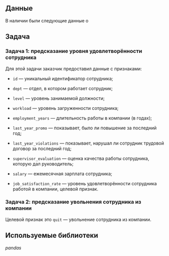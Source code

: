 ## Данные

В наличии были следующие данные о 

## Задача

### Задача 1: предсказание уровня удовлетворённости сотрудника

Для этой задачи заказчик предоставил данные с признаками:

- `id` — уникальный идентификатор сотрудника;

- `dept` — отдел, в котором работает сотрудник;

- `level` — уровень занимаемой должности;

- `workload` — уровень загруженности сотрудника;

- `employment_years` — длительность работы в компании (в годах);

- `last_year_promo` — показывает, было ли повышение за последний год;

- `last_year_violations` — показывает, нарушал ли сотрудник трудовой договор за последний год;

- `supervisor_evaluation` — оценка качества работы сотрудника, которую дал руководитель;

- `salary` — ежемесячная зарплата сотрудника;

- `job_satisfaction_rate` — уровень удовлетворённости сотрудника работой в компании, целевой признак.

### Задача 2: предсказание увольнения сотрудника из компании

Целевой признак это `quit` — увольнение сотрудника из компании.

## Используемые библиотеки
*pandas*
